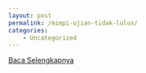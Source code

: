 ```yaml
---
layout: post
permalink: /mimpi-ujian-tidak-lulus/
categories:
    - Uncategorized
---
```


[Baca Selengkapnya](/02)